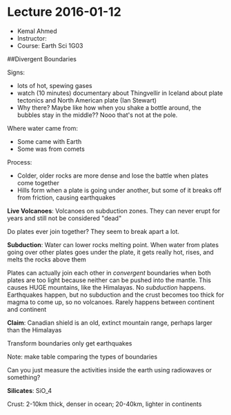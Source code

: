 Lecture 2016-01-12
====================

* Kemal Ahmed
* Instructor: 
* Course: Earth Sci 1G03

##Divergent Boundaries

Signs:

* lots of hot, spewing gases
* watch (10 minutes) documentary about Thingvellir in Iceland about plate tectonics and North American plate (Ian Stewart)
* Why there? Maybe like how when you shake a bottle around, the bubbles stay in the middle?? Nooo that's not at the pole.

Where water came from:

* Some came with Earth
* Some was from comets

Process:

* Colder, older rocks are more dense and lose the battle when plates come together
* Hills form when a plate is going under another, but some of it breaks off from friction, causing earthquakes

**Live Volcanoes**: Volcanoes on subduction zones. They can never erupt for years and still not be considered "dead"

Do plates ever join together? They seem to break apart a lot.

**Subduction**: Water can lower rocks melting point. When water from plates going over other plates goes under the plate, it gets really hot, rises, and melts the rocks above them

Plates can actually join each other in *convergent* boundaries when both plates are too light because neither can be pushed into the mantle. This causes HUGE mountains, like the Himalayas. No *subduction* happens. Earthquakes happen, but no subduction and the crust becomes too thick for magma to come up, so no volcanoes. Rarely happens between continent and continent

**Claim**: Canadian shield is an old, extinct mountain range, perhaps larger than the Himalayas

Transform boundaries only get earthquakes

Note: make table comparing the types of boundaries

Can you just measure the activities inside the earth using radiowaves or something?

**Silicates**: SiO_4

Crust: 2-10km thick, denser in ocean; 20-40km, lighter in continents